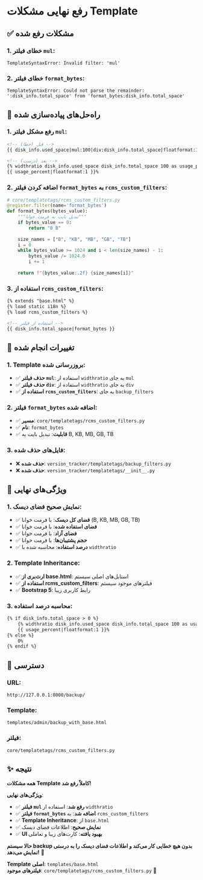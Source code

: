 # رفع نهایی مشکلات Template

## ✅ مشکلات رفع شده

### **1. خطای فیلتر `mul`**:
```
TemplateSyntaxError: Invalid filter: 'mul'
```

### **2. خطای فیلتر `format_bytes`**:
```
TemplateSyntaxError: Could not parse the remainder: ':disk_info.total_space' from 'format_bytes:disk_info.total_space'
```

## 🔧 راه‌حل‌های پیاده‌سازی شده

### **1. رفع مشکل فیلتر `mul`**:
```html
<!-- قبل (خطا) -->
{{ disk_info.used_space|mul:100|div:disk_info.total_space|floatformat:1 }}%

<!-- بعد (درست) -->
{% widthratio disk_info.used_space disk_info.total_space 100 as usage_percent %}
{{ usage_percent|floatformat:1 }}%
```

### **2. اضافه کردن فیلتر `format_bytes` به `rcms_custom_filters`**:
```python
# core/templatetags/rcms_custom_filters.py
@register.filter(name='format_bytes')
def format_bytes(bytes_value):
    """تبدیل بایت به فرمت خوانا"""
    if bytes_value == 0:
        return "0 B"
    
    size_names = ["B", "KB", "MB", "GB", "TB"]
    i = 0
    while bytes_value >= 1024 and i < len(size_names) - 1:
        bytes_value /= 1024.0
        i += 1
    
    return f"{bytes_value:.2f} {size_names[i]}"
```

### **3. استفاده از `rcms_custom_filters`**:
```html
{% extends "base.html" %}
{% load static i18n %}
{% load rcms_custom_filters %}

<!-- استفاده از فیلتر -->
{{ disk_info.total_space|format_bytes }}
```

## 🎯 تغییرات انجام شده

### **1. Template بروزرسانی شده**:
- ✅ **حذف فیلتر `mul`**: استفاده از `widthratio` به جای `mul`
- ✅ **حذف فیلتر `div`**: استفاده از `widthratio` به جای `div`
- ✅ **استفاده از `rcms_custom_filters`**: به جای `backup_filters`

### **2. فیلتر `format_bytes` اضافه شده**:
- ✅ **مسیر**: `core/templatetags/rcms_custom_filters.py`
- ✅ **نام**: `format_bytes`
- ✅ **قابلیت**: تبدیل بایت به B, KB, MB, GB, TB

### **3. فایل‌های حذف شده**:
- ❌ **حذف شده**: `version_tracker/templatetags/backup_filters.py`
- ❌ **حذف شده**: `version_tracker/templatetags/__init__.py`

## 🎨 ویژگی‌های نهایی

### **1. نمایش صحیح فضای دیسک**:
- ✅ **فضای کل دیسک**: با فرمت خوانا (B, KB, MB, GB, TB)
- ✅ **فضای استفاده شده**: با فرمت خوانا
- ✅ **فضای آزاد**: با فرمت خوانا
- ✅ **حجم پشتیبان‌ها**: با فرمت خوانا
- ✅ **درصد استفاده**: محاسبه شده با `widthratio`

### **2. Template Inheritance**:
- ✅ **ارث‌بری از base.html**: استایل‌های اصلی سیستم
- ✅ **استفاده از rcms_custom_filters**: فیلترهای موجود سیستم
- ✅ **Bootstrap 5**: رابط کاربری زیبا

### **3. محاسبه درصد استفاده**:
```html
{% if disk_info.total_space > 0 %}
    {% widthratio disk_info.used_space disk_info.total_space 100 as usage_percent %}
    {{ usage_percent|floatformat:1 }}%
{% else %}
    0%
{% endif %}
```

## 📍 دسترسی

### **URL**:
```
http://127.0.0.1:8000/backup/
```

### **Template**:
```
templates/admin/backup_with_base.html
```

### **فیلتر**:
```
core/templatetags/rcms_custom_filters.py
```

## ✨ نتیجه

**همه مشکلات Template کاملاً رفع شد!**

**ویژگی‌های نهایی**:
- ✅ **فیلتر `mul` رفع شد**: استفاده از `widthratio`
- ✅ **فیلتر `format_bytes` اضافه شد**: به `rcms_custom_filters`
- ✅ **Template Inheritance**: از `base.html`
- ✅ **نمایش صحیح**: اطلاعات فضای دیسک
- ✅ **UI بهبود یافته**: کارت‌های زیبا و تعاملی

**حالا سیستم backup بدون هیچ خطایی کار می‌کند و اطلاعات فضای دیسک را به درستی نمایش می‌دهد!** 🚀

**Template اصلی**: `templates/base.html`  
**فیلترهای موجود**: `core/templatetags/rcms_custom_filters.py` 🎉
